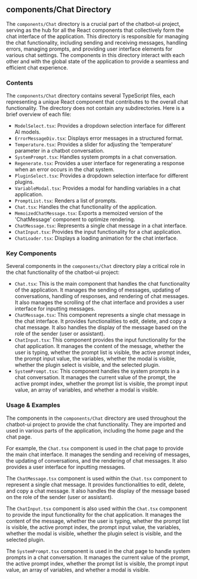 
## components/Chat Directory

The `components/Chat` directory is a crucial part of the chatbot-ui project, serving as the hub for all the React components that collectively form the chat interface of the application. This directory is responsible for managing the chat functionality, including sending and receiving messages, handling errors, managing prompts, and providing user interface elements for various chat settings. The components in this directory interact with each other and with the global state of the application to provide a seamless and efficient chat experience.

### Contents

The `components/Chat` directory contains several TypeScript files, each representing a unique React component that contributes to the overall chat functionality. The directory does not contain any subdirectories. Here is a brief overview of each file:

- `ModelSelect.tsx`: Provides a dropdown selection interface for different AI models.
- `ErrorMessageDiv.tsx`: Displays error messages in a structured format.
- `Temperature.tsx`: Provides a slider for adjusting the 'temperature' parameter in a chatbot conversation.
- `SystemPrompt.tsx`: Handles system prompts in a chat conversation.
- `Regenerate.tsx`: Provides a user interface for regenerating a response when an error occurs in the chat system.
- `PluginSelect.tsx`: Provides a dropdown selection interface for different plugins.
- `VariableModal.tsx`: Provides a modal for handling variables in a chat application.
- `PromptList.tsx`: Renders a list of prompts.
- `Chat.tsx`: Handles the chat functionality of the application.
- `MemoizedChatMessage.tsx`: Exports a memoized version of the 'ChatMessage' component to optimize rendering.
- `ChatMessage.tsx`: Represents a single chat message in a chat interface.
- `ChatInput.tsx`: Provides the input functionality for a chat application.
- `ChatLoader.tsx`: Displays a loading animation for the chat interface.

### Key Components

Several components in the `components/Chat` directory play a critical role in the chat functionality of the chatbot-ui project:

- `Chat.tsx`: This is the main component that handles the chat functionality of the application. It manages the sending of messages, updating of conversations, handling of responses, and rendering of chat messages. It also manages the scrolling of the chat interface and provides a user interface for inputting messages.
- `ChatMessage.tsx`: This component represents a single chat message in the chat interface. It provides functionalities to edit, delete, and copy a chat message. It also handles the display of the message based on the role of the sender (user or assistant).
- `ChatInput.tsx`: This component provides the input functionality for the chat application. It manages the content of the message, whether the user is typing, whether the prompt list is visible, the active prompt index, the prompt input value, the variables, whether the modal is visible, whether the plugin select is visible, and the selected plugin.
- `SystemPrompt.tsx`: This component handles the system prompts in a chat conversation. It manages the current value of the prompt, the active prompt index, whether the prompt list is visible, the prompt input value, an array of variables, and whether a modal is visible.

### Usage & Examples

The components in the `components/Chat` directory are used throughout the chatbot-ui project to provide the chat functionality. They are imported and used in various parts of the application, including the home page and the chat page.

For example, the `Chat.tsx` component is used in the chat page to provide the main chat interface. It manages the sending and receiving of messages, the updating of conversations, and the rendering of chat messages. It also provides a user interface for inputting messages.

The `ChatMessage.tsx` component is used within the `Chat.tsx` component to represent a single chat message. It provides functionalities to edit, delete, and copy a chat message. It also handles the display of the message based on the role of the sender (user or assistant).

The `ChatInput.tsx` component is also used within the `Chat.tsx` component to provide the input functionality for the chat application. It manages the content of the message, whether the user is typing, whether the prompt list is visible, the active prompt index, the prompt input value, the variables, whether the modal is visible, whether the plugin select is visible, and the selected plugin.

The `SystemPrompt.tsx` component is used in the chat page to handle system prompts in a chat conversation. It manages the current value of the prompt, the active prompt index, whether the prompt list is visible, the prompt input value, an array of variables, and whether a modal is visible.
